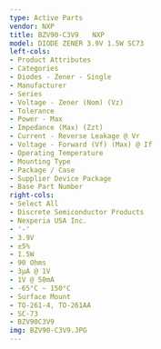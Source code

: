 ```yaml
---
type: Active Parts
vendor: NXP
title: BZV90-C3V9　　NXP
model: DIODE ZENER 3.9V 1.5W SC73
left-cols:
- Product Attributes
- Categories
- Diodes - Zener - Single
- Manufacturer
- Series
- Voltage - Zener (Nom) (Vz)
- Tolerance
- Power - Max
- Impedance (Max) (Zzt)
- Current - Reverse Leakage @ Vr
- Voltage - Forward (Vf) (Max) @ If
- Operating Temperature
- Mounting Type
- Package / Case
- Supplier Device Package
- Base Part Number
right-cols:
- Select All
- Discrete Semiconductor Products
- Nexperia USA Inc.
- '-'
- 3.9V
- ±5%
- 1.5W
- 90 Ohms
- 3µA @ 1V
- 1V @ 50mA
- -65°C ~ 150°C
- Surface Mount
- TO-261-4, TO-261AA
- SC-73
- BZV90C3V9
img: BZV90-C3V9.JPG
---
```


